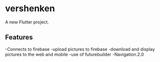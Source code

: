 # vershenken

A new Flutter project.

## Features
-Connects to firebase
-upload pictures to firebase
-download and display pictures to the web and mobile
-use of futurebuilder
-Navigation.2.0



